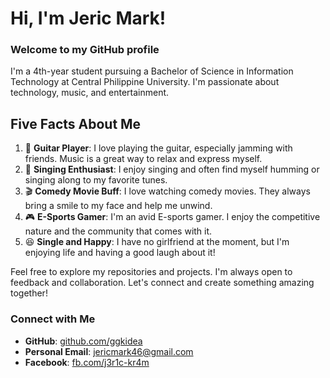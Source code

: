 # Hi, I'm Jeric Mark!

### Welcome to my GitHub profile

I'm a 4th-year student pursuing a Bachelor of Science in Information Technology at Central Philippine University. I'm passionate about technology, music, and entertainment.

## Five Facts About Me

1. 🎸 **Guitar Player**: I love playing the guitar, especially jamming with friends. Music is a great way to relax and express myself.
2. 🎤 **Singing Enthusiast**: I enjoy singing and often find myself humming or singing along to my favorite tunes.
3. 🎬 **Comedy Movie Buff**: I love watching comedy movies. They always bring a smile to my face and help me unwind.
4. 🎮 **E-Sports Gamer**: I'm an avid E-sports gamer. I enjoy the competitive nature and the community that comes with it.
5. 😆 **Single and Happy**: I have no girlfriend at the moment, but I'm enjoying life and having a good laugh about it!

Feel free to explore my repositories and projects. I'm always open to feedback and collaboration. Let's connect and create something amazing together!

### Connect with Me

- **GitHub**: [github.com/ggkidea](https://github.com/jericmark46)
- **Personal Email**: [jericmark46@gmail.com](mailto:jericmark46@gmail.com)
- **Facebook**: [fb.com/j3r1c-kr4m](https://fb.com/j3r1c-kr4m)
